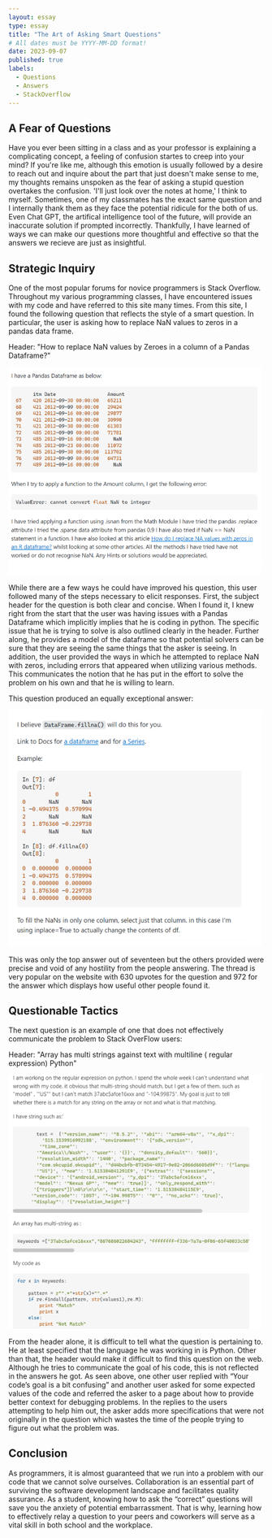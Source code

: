 ```yaml
---
layout: essay
type: essay
title: "The Art of Asking Smart Questions"
# All dates must be YYYY-MM-DD format!
date: 2023-09-07
published: true
labels:
  - Questions
  - Answers
  - StackOverflow
---
```


## A Fear of Questions

Have you ever been sitting in a class and as your professor is explaining a complicating concept, a feeling of confusion startes to creep into your mind? If you're like me, although this emotion is usually followed by a desire to reach out and inquire about the part that just doesn't make sense to me, my thoughts remains unspoken as the fear of asking a stupid question overtakes the confusion. 'I'll just look over the notes at home,' I think to myself. Sometimes, one of my classmates has the exact same question and I internally thank them as they face the potential ridicule for the both of us. Even Chat GPT, the artifical intelligence tool of the future, will provide an inaccurate solution if prompted incorrectly. Thankfully, I have learned of ways we can make our questions more thoughtful and effective so that the answers we recieve are just as insightful.

## Strategic Inquiry

One of the most popular forums for novice programmers is Stack Overflow. Throughout my various programming classes, I have encountered issues with my code and have referred to this site many times. From this site, I found the following question that reflects the style of a smart question. In particular, the user is asking how to replace NaN values to zeros in a pandas data frame.

Header: "How to replace NaN values by Zeroes in a column of a Pandas Dataframe?"

<img width="500px" class="rounded float-start pe-4" src="../img/smart-questions/smartQuestion.png">

While there are a few ways he could have improved his question, this user followed many of the steps necessary to elicit responses. First, the subject header for the question is both clear and concise. When I found it, I knew right from the start that the user was having issues with a Pandas Dataframe which implicitly implies that he is coding in python. The specific issue that he is trying to solve is also outlined clearly in the header. Further along, he provides a model of the dataframe so that potential solvers can be sure that they are seeing the same things that the asker is seeing. In addition, the user provided the ways in which he attempted to replace NaN with zeros, including errors that appeared when utilizing various methods. This communicates the notion that he has put in the effort to solve the problem on his own and that he is willing to learn.

This question produced an equally exceptional answer:

<img width="500px" class="rounded float-start pe-4" src="../img/smart-questions/smartAnswer.png">
 

This was only the top answer out of seventeen but the others provided were precise and void of any hostility from the people answering. The thread is very popular on the website with 630 upvotes for the question and 972 for the answer which displays how useful other people found it.


## Questionable Tactics

The next question is an example of one that does not effectively communicate the problem to Stack OverFlow users:

Header: "Array has multi strings against text with multiline ( regular expression) Python"

<img width="500px" class="rounded float-start pe-4" src="../img/smart-questions/dumbQuestions.png">

From the header alone, it is difficult to tell what the question is pertaining to. He at least specified that the language he was working in is Python. Other than that, the header would make it difficult to find this question on the web. Although he tries to communicate the goal of his code, this is not reflected in the answers he got. As seen above, one other user replied with “Your code’s goal is a bit confusing” and another user asked for some expected values of the code and referred the asker to a page about how to provide better context for debugging problems. In the replies to the users attempting to help him out, the asker adds more specifications that were not originally in the question which wastes the time of the people trying to figure out what the problem was.


## Conclusion

As programmers, it is almost guaranteed that we run into a problem with our code that we cannot solve ourselves. Collaboration is an essential part of surviving the software development landscape and facilitates quality assurance. As a student, knowing how to ask the “correct” questions will save you the anxiety of potential embarrassment. That is why, learning how to effectively relay a question to your peers and coworkers will serve as a vital skill in both school and the workplace.
